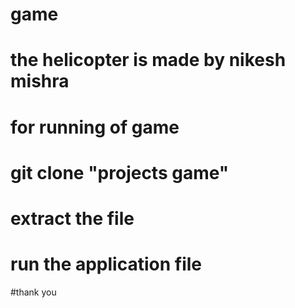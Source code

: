# game
#  the helicopter is made by nikesh mishra

# for running of game 

# git clone "projects game"

# extract the file 
# run the application file


#thank you 
